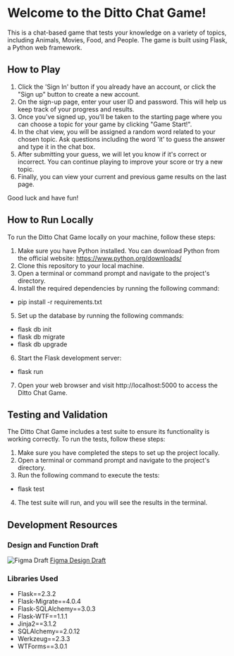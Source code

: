 # Welcome to the Ditto Chat Game!

This is a chat-based game that tests your knowledge on a variety of topics, including Animals, Movies, Food, and People. The game is built using Flask, a Python web framework.

## How to Play

1. Click the 'Sign In' button if you already have an account, or click the "Sign up" button to create a new account.
2. On the sign-up page, enter your user ID and password. This will help us keep track of your progress and results.
3. Once you've signed up, you'll be taken to the starting page where you can choose a topic for your game by clicking "Game Start!".
4. In the chat view, you will be assigned a random word related to your chosen topic. Ask questions including the word 'it' to guess the answer and type it in the chat box.
5. After submitting your guess, we will let you know if it's correct or incorrect. You can continue playing to improve your score or try a new topic.
6. Finally, you can view your current and previous game results on the last page.

Good luck and have fun!

## How to Run Locally

To run the Ditto Chat Game locally on your machine, follow these steps:

1. Make sure you have Python installed. You can download Python from the official website: https://www.python.org/downloads/
2. Clone this repository to your local machine.
3. Open a terminal or command prompt and navigate to the project's directory.
4. Install the required dependencies by running the following command:
- pip install -r requirements.txt
5. Set up the database by running the following commands:
- flask db init
- flask db migrate
- flask db upgrade
6. Start the Flask development server:
- flask run
7. Open your web browser and visit http://localhost:5000 to access the Ditto Chat Game.

## Testing and Validation

The Ditto Chat Game includes a test suite to ensure its functionality is working correctly. To run the tests, follow these steps:

1. Make sure you have completed the steps to set up the project locally.
2. Open a terminal or command prompt and navigate to the project's directory.
3. Run the following command to execute the tests:
- flask test
4. The test suite will run, and you will see the results in the terminal.

## Development Resources

### Design and Function Draft

![Figma Draft](https://github.com/parky0113/CITS3403/assets/100020229/ff328d20-8a3c-466a-80be-a1ec51991f55)
[Figma Design Draft](https://www.figma.com/file/QwkL9qjIyTV8oICUC05j9J/Un?type=design&node-id=0%3A1&t=Q7yiG8tT4jCwJd6f-1)

### Libraries Used

- Flask==2.3.2
- Flask-Migrate==4.0.4
- Flask-SQLAlchemy==3.0.3
- Flask-WTF==1.1.1
- Jinja2==3.1.2
- SQLAlchemy==2.0.12
- Werkzeug==2.3.3
- WTForms==3.0.1
